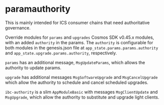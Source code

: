 # paramauthority

This is mainly intended for ICS consumer chains that need authoritative governance.

Override modules for `params` and `upgrades` Cosmos SDK v0.45.x modules, with an added `authority` in the params. The `authority` is configurable for both modules in the genesis.json file at `app_state.params.params.authority` and `app_state.upgrade.params.authority`, respectively.

`params` has an additional message, `MsgUpdateParams`, which allows the authority to update params.

`upgrade` has additional messages `MsgSoftwareUpgrade` and `MsgCancelUpgrade` which allow the authority to schedule and cancel scheduled upgrades.

`ibc-authority` is a slim `AppModuleBasic` with messages `MsgClientUpdate` and `MsgUpgrade`, which allow the authority to substitute and upgrade light clients.
